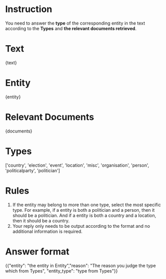 # Instruction
You need to answer the **type** of the corresponding entity in the text according to the **Types** and **the relevant documents retrieved**.
# Text
{text}
# Entity
{entity}
# Relevant Documents
{documents}
# Types
['country', 'election', 'event', 'location', 'misc', 'organisation', 'person', 'politicalparty', 'politician']
# Rules
1. If the entity may belong to more than one type, select the most specific type. For example, if a entity is both a politician and a person, then it should be a politician. And if a entity is both a country and a location, then it should be a country.
2. Your reply only needs to be output according to the format and no additional information is required.
# Answer format
{{"entity": "the entity in Entity","reason": "The reason you judge the type which from Types", "entity_type": "type from Types"}}